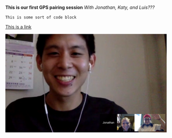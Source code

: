 **This is our first GPS pairing session**
*With Jonathan, Katy, and Luis???*

```
This is some sort of code block
```

[This is a link](https://www.google.com/)

![Image](gps1.png)
